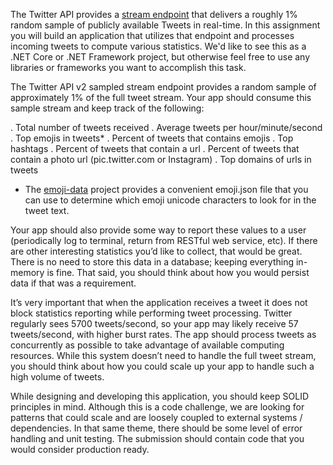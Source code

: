 The Twitter API provides a [stream endpoint](https://developer.twitter.com/en/docs/tutorials/consuming-streaming-data) that delivers a roughly 1% random sample of publicly available 
Tweets in real-time. In this assignment you will build an application that utilizes that endpoint and processes incoming tweets to compute various statistics. We'd like to see this 
as a .NET Core or .NET Framework project, but otherwise feel free to use any libraries or frameworks you want to accomplish this task.

The Twitter API v2 sampled stream endpoint provides a random sample of approximately 1% of the full tweet stream. 
Your app should consume this sample stream and keep track of the following:

. Total number of tweets received 
. Average tweets per hour/minute/second
. Top emojis in tweets*
. Percent of tweets that contains emojis
. Top hashtags
. Percent of tweets that contain a url
. Percent of tweets that contain a photo url (pic.twitter.com or Instagram)
. Top domains of urls in tweets
* The [emoji-data](https://github.com/iamcal/emoji-data) project provides a convenient emoji.json file that you can use to determine which emoji unicode characters to look for in the 
tweet text.

Your app should also provide some way to report these values to a user (periodically log to terminal, return from RESTful web service, etc). If there are other interesting statistics
you’d like to collect, that would be great. There is no need to store this data in a database; keeping everything in-memory is fine. That said, you should think about how you would 
persist data if that was a requirement.

It’s very important that when the application receives a tweet it does not block statistics reporting while performing tweet processing. Twitter regularly sees 5700 tweets/second, 
so your app may likely receive 57 tweets/second, with higher burst rates. The app should process tweets as concurrently as possible to take advantage of available computing resources.
While this system doesn’t need to handle the full tweet stream, you should think about how you could scale up your app to handle such a high volume of tweets.

While designing and developing this application, you should keep SOLID principles in mind. Although this is a code challenge, we are looking for patterns that could scale and are 
loosely coupled to external systems / dependencies. In that same theme, there should be some level of error handling and unit testing. The submission should contain code that you 
would consider production ready.
